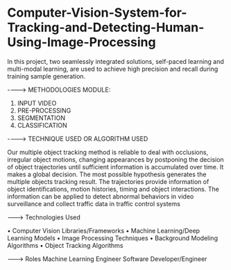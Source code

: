 # Computer-Vision-System-for-Tracking-and-Detecting-Human-Using-Image-Processing
In this project, two seamlessly integrated solutions, self-paced learning and multi-modal learning, are used to achieve high precision and recall during training sample generation.


  ----> METHODOLOGIES MODULE: 
1. INPUT VIDEO
2.  PRE-PROCESSING
3. SEGMENTATION
4.  CLASSIFICATION

----> TECHNIQUE USED OR ALGORITHM USED

Our multiple object tracking method is reliable to deal with occlusions, irregular object
motions, changing appearances by postponing the decision of object trajectories until sufficient
information is accumulated over time. It makes a global decision. The most possible hypothesis
generates the multiple objects tracking result. The trajectories provide information of object
identifications, motion histories, timing and object interactions. The information can be applied to
detect abnormal behaviors in video surveillance and collect traffic data in traffic control systems

---> Technologies Used

•	Computer Vision Libraries/Frameworks 
•	Machine Learning/Deep Learning Models
•	Image Processing Techniques
•	Background Modeling Algorithms
•	Object Tracking Algorithms


---> Roles
	Machine Learning Engineer
	Software Developer/Engineer

